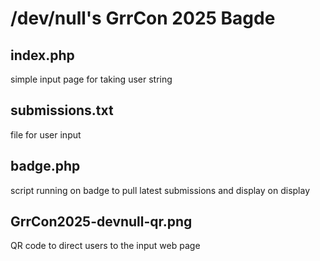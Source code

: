 # /dev/null's GrrCon 2025 Bagde #

## index.php ##
simple input page for taking user string

## submissions.txt ##
file for user input

## badge.php ##
script running on badge to pull latest submissions and display on display

## GrrCon2025-devnull-qr.png ##
QR code to direct users to the input web page
